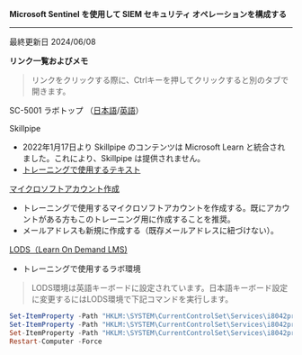 **Microsoft Sentinel を使用して SIEM セキュリティ オペレーションを構成する**
***

最終更新日 2024/06/08

**リンク一覧およびメモ**

 > リンクをクリックする際に、Ctrlキーを押してクリックすると別のタブで開きます。

SC-5001 ラボトップ （[日本語](https://github.com/MicrosoftLearning/APL-5001-configure-siem-security-operations-using-microsoft-sentinel.ja-jp/tree/main/Instructions/Labs)/[英語](https://github.com/MicrosoftLearning/APL-5001-configure-siem-security-operations-using-microsoft-sentinel/tree/master/Instructions/Labs)）

Skillpipe

- 2022年1月17日より Skillpipe のコンテンツは Microsoft Learn と統合されました。これにより、Skillpipe は提供されません。
- [トレーニングで使用するテキスト](https://learn.microsoft.com/ja-jp/training/paths/configure-security-information-event-management-operations-using-microsoft-sentinel/)

[マイクロソフトアカウント作成](https://account.microsoft.com/account/Account)

- トレーニングで使用するマイクロソフトアカウントを作成する。既にアカウントがある方もこのトレーニング用に作成することを推奨。
- メールアドレスも新規に作成する（既存メールアドレスに紐づけない）。

[LODS（Learn On Demand LMS)](https://esi.learnondemand.net/User/Login?ReturnUrl=%2F)

- トレーニングで使用するラボ環境

 > LODS環境は英語キーボードに設定されています。日本語キーボード設定に変更するにはLODS環境で下記コマンドを実行します。

```powershell
Set-ItemProperty -Path "HKLM:\SYSTEM\CurrentControlSet\Services\i8042prt\Parameters" -Name "LayerDriver JPN" -Value "kbd106.dll"
Set-ItemProperty -Path "HKLM:\SYSTEM\CurrentControlSet\Services\i8042prt\Parameters" -Name "OverrideKeyboardType" -Value 7
Set-ItemProperty -Path "HKLM:\SYSTEM\CurrentControlSet\Services\i8042prt\Parameters" -Name "OverrideKeyboardSubtype" -Value 2
Restart-Computer -Force
```
